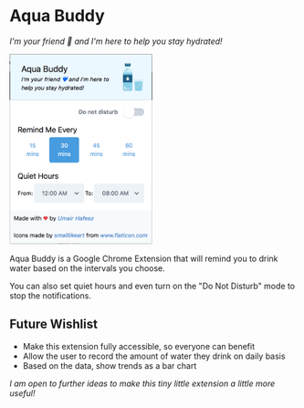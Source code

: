 # Aqua Buddy

_I'm your friend 💙 and I'm here to help you stay hydrated!_

<img title="Aqua Buddy" src="./images/aqua-buddy-ss.png" width="250" />

Aqua Buddy is a Google Chrome Extension that will remind you to drink water based on the intervals you choose.

You can also set quiet hours and even turn on the "Do Not Disturb" mode to stop the notifications.

## Future Wishlist

- Make this extension fully accessible, so everyone can benefit
- Allow the user to record the amount of water they drink on daily basis
- Based on the data, show trends as a bar chart

_I am open to further ideas to make this tiny little extension a little more useful!_
